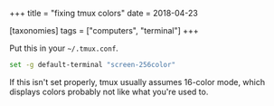 +++
title = "fixing tmux colors"
date = 2018-04-23

[taxonomies]
tags = ["computers", "terminal"]
+++

Put this in your `~/.tmux.conf`.

```bash
set -g default-terminal "screen-256color"
```

If this isn't set properly, tmux usually assumes 16-color mode, which displays colors probably not like what you're used to.

